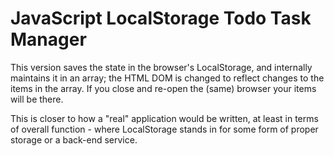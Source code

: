 # JavaScript LocalStorage Todo Task Manager

This version saves the state in the browser's LocalStorage, and internally maintains it in an array; the HTML DOM is changed to reflect changes to the items in the array. If you close and re-open the (same) browser your items will be there.

This is closer to how a "real" application would be written, at least in terms of overall function - where LocalStorage stands in for some form of proper storage or a back-end service.